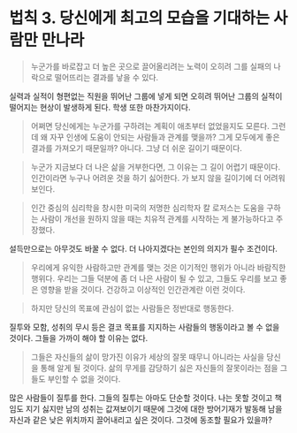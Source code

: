 # 법칙 3. 당신에게 최고의 모습을 기대하는 사람만 만나라

> 누군가를 바로잡고 더 높은 곳으로 끌어올리려는 노력이 오히려 그를 실패의 나락으로 떨어뜨리는 결과를 낳을 수 있다.

실력과 실적이 형편없는 직원을 뛰어난 그룹에 넣게 되면 오히려 뛰어난 그룹의 실적이 떨어지는 현상이 발생하게 된다. 학생 또한 마찬가지이다.

> 어쩌면 당신에게는 누군가를 구하려는 계획이 애초부터 없었을지도 모른다. 그런데 왜 자꾸 인생에 도움이 안되는 사람들과 관계를 맺을까? 그게 모두에게 좋은 결과를 가져오기 때문일까? 아니다. 그냥 더 쉬운 길이기 때문이다.

> 누군가 지금보다 더 나은 삶을 거부한다면, 그 이유는 그 길이 어렵기 때문이다. 인간이라면 누구나 어려운 것을 하기 싫어한다. 가 보지 않을 길이기에 더 어려워 보인다.

> 인간 중심의 심리학을 창시한 미국의 저명한 심리학자 칼 로저스는 도움을 구하는 사람이 개선을 원하지 않을 때는 치유적 관계를 시작하는 게 불가능하다고 주장했다.

설득만으로는 아무것도 바꿀 수 없다. 더 나아지겠다는 본인의 의지가 필수 조건이다.

> 우리에게 유익한 사람하고만 관계를 맺는 것은 이기적인 행위가 아니라 바람직한 행위다. 우리는 그들 덕분에 좀 더 나은 사람이 될 수 있고, 그들도 우리를 보고 좋은 영향을 받을 것이다. 건강하고 이상적인 인간관계란 이런 것이다. 

> 하지만 당신의 목표에 관심이 없는 사람들은 정반대로 행동한다.

질투와 모함, 성취의 무시 등은 결코 목표를 지지하는 사람들의 행동이라고 볼 수 없을 것이다. 그들을 가까이 해야 할 이유는 없다.

> 그들은 자신들의 삶이 망가진 이유가 세상의 잘못 때무니 아니라는 사실을 당신을 통해 알게 될 것이다. 삶의 무게를 감당하기 싫은 자신들의 잘못이라는 점을 그들도 부인할 수 없을 것이다.

많은 사람들이 질투를 한다. 그들의 질투는 아마도 단순할 것이다. 나는 못할 것이고 책임도 지기 싫지만 남의 성취는 값져보이기 때문에 그것에 대한 방어기재가 발동해 남을 자신과 같은 낮은 위치까지 끌어내리고 싶은 것이다. 그것에 동조할 필요가 있을까?

